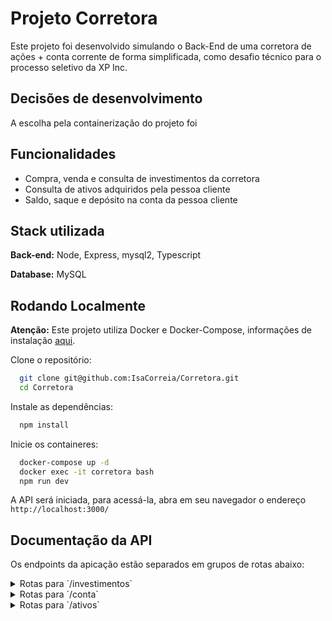 # Projeto Corretora

Este projeto foi desenvolvido simulando o Back-End de uma corretora de ações + conta corrente de forma simplificada, como desafio técnico para o processo seletivo da XP Inc.

## Decisões de desenvolvimento

A escolha pela containerização do projeto foi

## Funcionalidades

- Compra, venda e consulta de investimentos da corretora
- Consulta de ativos adquiridos pela pessoa cliente
- Saldo, saque e depósito na conta da pessoa cliente

## Stack utilizada

**Back-end:** Node, Express, mysql2, Typescript

**Database:** MySQL

## Rodando Localmente

**Atenção:** Este projeto utiliza Docker e Docker-Compose, informações de instalação [aqui](https://docs.docker.com/get-docker/).

Clone o repositório:

```bash
  git clone git@github.com:IsaCorreia/Corretora.git
  cd Corretora
```

Instale as dependências:

```bash
  npm install
```

Inicie os containeres:

```bash
  docker-compose up -d
  docker exec -it corretora bash
  npm run dev
```

A API será iniciada, para acessá-la, abra em seu navegador o endereço `http://localhost:3000/`

## Documentação da API

Os endpoints da apicação estão separados em grupos de rotas abaixo:

<details>
<summary>Rotas para `/investimentos`</summary>

### Retorna todos os ativos

```http
  GET /investimentos
```

<details>
<summary>Retorno:</summary>

<code>
[
  {
    "CodAtivo": 1,
    "NomeAtivo": "XP",
    "QtdeAtivo": 10,
    "Valor": "18"
  }
]
</code>
</details>

### Retorna um ativo

```http
  GET /investimentos/${id}
```

| Parâmetro | Tipo     | Descrição                                       |
| :-------- | :------- | :---------------------------------------------- |
| `id`      | `string` | **Obrigatório**. O ID do ativo a ser consultado |

<details>
<summary>Retorno:</summary>

<code>
{
  "CodAtivo": 1,
  "NomeAtivo": "XP",
  "QtdeAtivo": 10,
  "Valor": "18"
}
</code>
</details>

### Compra de ativos

```http
  POST /investimentos/comprar
```

| Parâmetro    | Tipo     | Descrição                                                            |
| :----------- | :------- | :------------------------------------------------------------------- |
| `CodCliente` | `number` | **Obrigatório**. O ID da pessoa cliente que deseja efetuar a compra. |
| `CodAtivo`   | `number` | **Obrigatório**. O ID do ativo desejado.                             |
| `QtdeAtivo`  | `number` | **Obrigatório**. A quantidade do ativo desejado.                     |

<details>
<summary>Verificações:</summary>

- `QtdeAtivo` deve ser igual a 1 ou maior que 1.
- O ativo solicitado possui estoque suficiente.
- O Saldo em conta da pessoa cliente deve ser igual ou maior que o valor total da compra.

</details>

### Venda de ativos

```http
  POST /investimentos/vender
```

| Parâmetro    | Tipo     | Descrição                                                            |
| :----------- | :------- | :------------------------------------------------------------------- |
| `CodCliente` | `number` | **Obrigatório**. O ID da pessoa cliente que deseja efetuar a compra. |
| `CodAtivo`   | `number` | **Obrigatório**. O ID do ativo desejado.                             |
| `QtdeAtivo`  | `number` | **Obrigatório**. A quantidade do ativo desejado.                     |

<details>
<summary>Verificações:</summary>

- `QtdeAtivo` deve ser igual a 1 ou maior que 1.
- A pessoa cliente possui quantidade igual a 1 ou maior que 1 do ativo solicitado.

</details>
</details>

<details>
<summary> Rotas para `/conta`</summary>

### Retorna o saldo da conta

```http
  GET /conta/${id}
```

| Parâmetro | Tipo     | Descrição                                       |
| :-------- | :------- | :---------------------------------------------- |
| `id`      | `string` | **Obrigatório**. O ID da conta a ser consultada |

<details>
<summary>Retorno:</summary>

<code>
{
	"CodCliente": 1,
	"Saldo": "100"
}
</code>
</details>

### Depósito na conta

```http
  POST /conta/deposito
```

| Parâmetro    | Tipo      | Descrição                                              |
| :----------- | :-------- | :----------------------------------------------------- |
| `CodCliente` | `number`  | **Obrigatório**. O ID da conta para efetuar o depósito |
| `Valor`      | `decimal` | **Obrigatório**. Valor do depósito                     |

### Saque na conta

```http
  POST /conta/saque
```

| Parâmetro    | Tipo      | Descrição                                              |
| :----------- | :-------- | :----------------------------------------------------- |
| `CodCliente` | `number`  | **Obrigatório**. O ID da conta para efetuar o depósito |
| `Valor`      | `decimal` | **Obrigatório**. Valor do depósito                     |

<details>
<summary>Verificações:</summary>

- A conta da pessoa cliente possui saldo menor ou igual ao valor solicitado apra saque.

</details>

</details>

<details>
<summary>Rotas para `/ativos`</summary>

### Retorna os ativos da conta

```http
  GET /ativos/${id}
```

| Parâmetro | Tipo     | Descrição                                       |
| :-------- | :------- | :---------------------------------------------- |
| `id`      | `string` | **Obrigatório**. O ID da conta a ser consultada |

<details>
<summary>Retorno:</summary>
<code>
[
  {
    "CodCliente": 1,
    "CodAtivo": 1,
    "QtdeAtivo": 1,
    "Valor": "18"
  }
]
</code>
</details>
</details>

